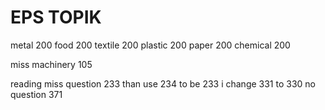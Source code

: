 # EPS TOPIK

metal 200
food 200
textile 200
plastic 200
paper 200
chemical 200

miss
machinery 105

reading miss question 233 than use 234 to be 233
i change 331 to 330
no question 371
